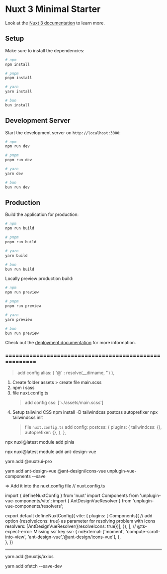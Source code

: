 # Nuxt 3 Minimal Starter

Look at the [Nuxt 3 documentation](https://nuxt.com/docs/getting-started/introduction) to learn more.

## Setup

Make sure to install the dependencies:

```bash
# npm
npm install

# pnpm
pnpm install

# yarn
yarn install

# bun
bun install
```

## Development Server

Start the development server on `http://localhost:3000`:

```bash
# npm
npm run dev

# pnpm
pnpm run dev

# yarn
yarn dev

# bun
bun run dev
```

## Production

Build the application for production:

```bash
# npm
npm run build

# pnpm
pnpm run build

# yarn
yarn build

# bun
bun run build
```

Locally preview production build:

```bash
# npm
npm run preview

# pnpm
pnpm run preview

# yarn
yarn preview

# bun
bun run preview
```

Check out the [deployment documentation](https://nuxt.com/docs/getting-started/deployment) for more information.

### ====================================================== ###
 > add config
    alias: {
        '@' : resolve(__dirname, '')
    },

1. Create folder assets > create file main.scss
2. npm i sass
3. file nuxt.config.ts
    > add config
        css: ['~/assets/main.scss']
4. Setup tailwind CSS
npm install -D tailwindcss postcss autoprefixer
npx tailwindcss init
    > file `nuxt.config.ts` add config:
        postcss: {
            plugins: {
                tailwindcss: {},
                autoprefixer: {},
            },
        },
        
npx nuxi@latest module add pinia

npx nuxi@latest module add ant-design-vue

yarn add @nuxt/ui-pro


yarn add ant-design-vue @ant-design/icons-vue unplugin-vue-components --save

=> Add it into the nuxt.config file // nuxt.config.ts

import { defineNuxtConfig } from 'nuxt'
import Components from 'unplugin-vue-components/vite';
import { AntDesignVueResolver } from 'unplugin-vue-components/resolvers';

export default defineNuxtConfig({
  vite: {
    plugins: [
      Components({
        // add option {resolveIcons: true} as parameter for resolving problem with icons
        resolvers: [AntDesignVueResolver({resolveIcons: true})],
      }),
    ],
    // @ts-expect-error: Missing ssr key
    ssr: {
      noExternal: ['moment', 'compute-scroll-into-view', 'ant-design-vue','@ant-design/icons-vue'],
    },  
  },
})

--------------------------------------

yarn add @nuxtjs/axios

yarn add  ofetch --save-dev

